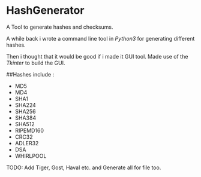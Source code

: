 # HashGenerator
A Tool to generate hashes and checksums.

A while back i wrote a command line tool in _Python3_ for generating different hashes.

Then i thought that it would be good if i made it GUI tool. Made use of the _Tkinter_ to build the GUI.

##Hashes include :

* MD5
* MD4
* SHA1
* SHA224
* SHA256
* SHA384
* SHA512
* RIPEMD160
* CRC32
* ADLER32
* DSA
* WHIRLPOOL

TODO: Add Tiger, Gost, Haval etc. and Generate all for file too.
